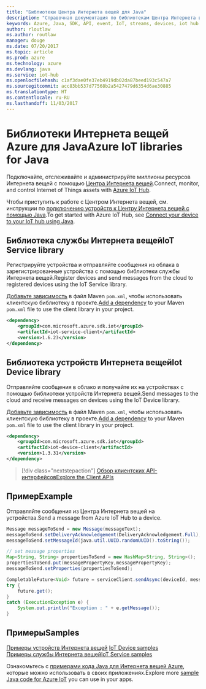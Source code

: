 ```yaml
---
title: "Библиотеки Центра Интернета вещей для Java"
description: "Справочная документация по библиотекам Центра Интернета вещей для Java"
keywords: Azure, Java, SDK, API, event, IoT, streams, devices, iot hub
author: rloutlaw
ms.author: routlaw
manager: douge
ms.date: 07/20/2017
ms.topic: article
ms.prod: azure
ms.technology: azure
ms.devlang: java
ms.service: iot-hub
ms.openlocfilehash: c1af3dae0fe37eb4919db02da87beed193c547a7
ms.sourcegitcommit: acc83bb537d77568b2a5427479d6354d6ae30885
ms.translationtype: HT
ms.contentlocale: ru-RU
ms.lasthandoff: 11/03/2017
---
```

# <a name="azure-iot-libraries-for-java"></a><span data-ttu-id="40d7c-104">Библиотеки Интернета вещей Azure для Java</span><span class="sxs-lookup"><span data-stu-id="40d7c-104">Azure IoT libraries for Java</span></span>

<span data-ttu-id="40d7c-105">Подключайте, отслеживайте и администрируйте миллионы ресурсов Интернета вещей с помощью [Центра Интернета вещей](https://docs.microsoft.com/azure/iot-hub/iot-hub-what-is-iot-hub).</span><span class="sxs-lookup"><span data-stu-id="40d7c-105">Connect, monitor, and control Internet of Things assets with [Azure IoT Hub](https://docs.microsoft.com/azure/iot-hub/iot-hub-what-is-iot-hub).</span></span>

<span data-ttu-id="40d7c-106">Чтобы приступить к работе с Центром Интернета вещей, см. инструкции по [подключению устройств к Центру Интернета вещей с помощью Java](/azure/iot-hub/iot-hub-java-java-getstarted).</span><span class="sxs-lookup"><span data-stu-id="40d7c-106">To get started with Azure IoT Hub, see [Connect your device to your IoT hub using Java](/azure/iot-hub/iot-hub-java-java-getstarted).</span></span>

## <a name="iot-service-library"></a><span data-ttu-id="40d7c-107">Библиотека службы Интернета вещей</span><span class="sxs-lookup"><span data-stu-id="40d7c-107">IoT Service library</span></span>

<span data-ttu-id="40d7c-108">Регистрируйте устройства и отправляйте сообщения из облака в зарегистрированные устройства с помощью библиотеки службы Интернета вещей.</span><span class="sxs-lookup"><span data-stu-id="40d7c-108">Register devices and send messages from the cloud to registered devices using the IoT Service library.</span></span>

<span data-ttu-id="40d7c-109">[Добавьте зависимость](https://maven.apache.org/guides/getting-started/index.html#How_do_I_use_external_dependencies) в файл Maven `pom.xml`, чтобы использовать клиентскую библиотеку в проекте.</span><span class="sxs-lookup"><span data-stu-id="40d7c-109">[Add a dependency](https://maven.apache.org/guides/getting-started/index.html#How_do_I_use_external_dependencies) to your Maven `pom.xml` file to use the client library in your project.</span></span>  

```XML
<dependency>
    <groupId>com.microsoft.azure.sdk.iot</groupId>
    <artifactId>iot-service-client</artifactId>
    <version>1.6.23</version>
</dependency>
```   

## <a name="iot-device-library"></a><span data-ttu-id="40d7c-110">Библиотека устройств Интернета вещей</span><span class="sxs-lookup"><span data-stu-id="40d7c-110">Iot Device library</span></span>

<span data-ttu-id="40d7c-111">Отправляйте сообщения в облако и получайте их на устройствах с помощью библиотеки устройств Интернета вещей.</span><span class="sxs-lookup"><span data-stu-id="40d7c-111">Send messages to the cloud and receive messages on devices using the IoT Device library.</span></span>

<span data-ttu-id="40d7c-112">[Добавьте зависимость](https://maven.apache.org/guides/getting-started/index.html#How_do_I_use_external_dependencies) в файл Maven `pom.xml`, чтобы использовать клиентскую библиотеку в проекте.</span><span class="sxs-lookup"><span data-stu-id="40d7c-112">[Add a dependency](https://maven.apache.org/guides/getting-started/index.html#How_do_I_use_external_dependencies) to your Maven `pom.xml` file to use the client library in your project.</span></span>  

```XML
<dependency>
    <groupId>com.microsoft.azure.sdk.iot</groupId>
    <artifactId>iot-device-client</artifactId>
    <version>1.3.31</version>
</dependency>
```

> [!div class="nextstepaction"]
> [<span data-ttu-id="40d7c-113">Обзор клиентских API-интерфейсов</span><span class="sxs-lookup"><span data-stu-id="40d7c-113">Explore the Client APIs</span></span>](/java/api/overview/azure/iot/clientlibrary)   

## <a name="example"></a><span data-ttu-id="40d7c-114">Пример</span><span class="sxs-lookup"><span data-stu-id="40d7c-114">Example</span></span>

<span data-ttu-id="40d7c-115">Отправляйте сообщения из Центра Интернета вещей на устройства.</span><span class="sxs-lookup"><span data-stu-id="40d7c-115">Send a message from Azure IoT Hub to a device.</span></span>

```java
Message messageToSend = new Message(messageText);
messageToSend.setDeliveryAcknowledgement(DeliveryAcknowledgement.Full);
messageToSend.setMessageId(java.util.UUID.randomUUID().toString());

// set message properties
Map<String, String> propertiesToSend = new HashMap<String, String>();
propertiesToSend.put(messagePropertyKey,messagePropertyKey);
messageToSend.setProperties(propertiesToSend);

CompletableFuture<Void> future = serviceClient.sendAsync(deviceId, messageToSend);
try {
    future.get();
}
catch (ExecutionException e) {
    System.out.println("Exception : " + e.getMessage());
}
```


## <a name="samples"></a><span data-ttu-id="40d7c-116">Примеры</span><span class="sxs-lookup"><span data-stu-id="40d7c-116">Samples</span></span>

<span data-ttu-id="40d7c-117">[Примеры устройств Интернета вещей](https://github.com/Azure/azure-iot-sdk-java/tree/master/device/iot-device-samples)   </span><span class="sxs-lookup"><span data-stu-id="40d7c-117">[IoT Device samples](https://github.com/Azure/azure-iot-sdk-java/tree/master/device/iot-device-samples)   </span></span>  
[<span data-ttu-id="40d7c-118">Примеры службы Интернета вещей</span><span class="sxs-lookup"><span data-stu-id="40d7c-118">IoT Service samples</span></span>](https://github.com/Azure/azure-iot-sdk-java/tree/master/service/iot-service-samples)

<span data-ttu-id="40d7c-119">Ознакомьтесь с [примерами кода Java для Интернета вещей Azure](https://azure.microsoft.com/resources/samples/?platform=java&term=iot), которые можно использовать в своих приложениях.</span><span class="sxs-lookup"><span data-stu-id="40d7c-119">Explore more [sample Java code for Azure IoT](https://azure.microsoft.com/resources/samples/?platform=java&term=iot) you can use in your apps.</span></span>
